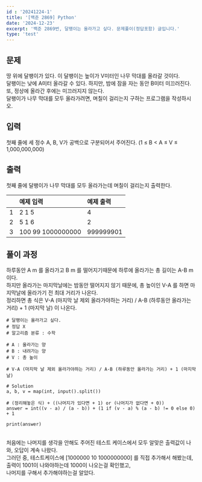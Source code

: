 ```yaml
---
id : '20241224-1'
title: '[백준 2869] Python'
date: '2024-12-23'
excerpt: '백준 2869번, 달팽이는 올라가고 싶다. 문제풀이(정답포함) 글입니다.'
type: 'test'
---
```


## 문제
땅 위에 달팽이가 있다. 이 달팽이는 높이가 V미터인 나무 막대를 올라갈 것이다.<br>
달팽이는 낮에 A미터 올라갈 수 있다. 하지만, 밤에 잠을 자는 동안 B미터 미끄러진다. 또, 정상에 올라간 후에는 미끄러지지 않는다.<br>
달팽이가 나무 막대를 모두 올라가려면, 며칠이 걸리는지 구하는 프로그램을 작성하시오.<br>

## 입력
첫째 줄에 세 정수 A, B, V가 공백으로 구분되어서 주어진다. (1 ≤ B < A ≤ V ≤ 1,000,000,000)<br>

## 출력
첫째 줄에 달팽이가 나무 막대를 모두 올라가는데 며칠이 걸리는지 출력한다.<br>

||예제 입력|예제 출력|
|:-:|:-|:-|
|1|2 1 5|4|
|2|5 1 6|2|
|3|100 99 1000000000|999999901|

## 풀이 과정
하루동안 A m 를 올라가고 B m 를 떨어지기때문에 하루에 올라가는 총 길이는 A-B m 이다.<br>
하지만 올라가는 마지막날에는 밤동안 떨어지지 않기 때문에, 총 높이인 V-A 를 하면 마지막날에 올라가기 전 최대 거리가 나온다.<br>
정리하면 총 식은 V-A (마지막 날 제외 올라가야하는 거리) / A-B (하루동안 올라가는 거리) + 1 (마지막 날) 이 나온다.<br>

```
# 달팽이는 올라가고 싶다.
# 정답 X
# 알고리즘 분류 : 수학

# A : 올라가는 양
# B : 내려가는 양
# V : 총 높이

# V-A (마지막 날 제외 올라가야하는 거리) / A-B (하루동안 올라가는 거리) + 1 (마지막 날)

# Solution
a, b, v = map(int, input().split())

# (정리해놓은 식) + ((나머지가 있다면 + 1) or (나머지가 없다면 + 0))
answer = int((v - a) / (a - b)) + (1 if (v - a) % (a - b) != 0 else 0) + 1

print(answer)
```
<br>
처음에는 나머지를 생각을 안해도 주어진 테스트 케이스에서 모두 알맞은 출력값이 나와, 오답이 계속 나왔다.<br>
그러던 중, 테스트케이스에 [1000000 10 1000000000] 를 직접 추가해서 해봤는데,<br>
출력이 1001이 나와야하는데 1000이 나오는걸 확인했고,<br>
나머지를 구해서 추가해야하는걸 알았다.<br>